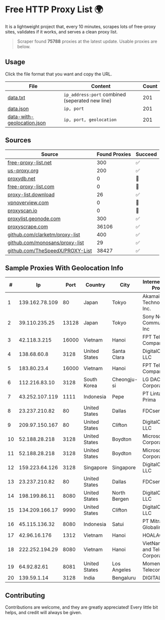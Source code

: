 
# Free HTTP Proxy List 🌍

It is a lightweight project that, every 10 minutes, scrapes lots of free-proxy sites, validates if it works, and serves a clean proxy list.


> Scraper found **75788** proxies at the latest update. Usable proxies are below.

## Usage

Click the file format that you want and copy the URL.


|File|Content|Count|
|----|-------|-----|
|[data.txt](https://raw.githubusercontent.com/themiralay/Proxy-List-World/master/data.txt)|`ip_address:port` combined (seperated new line)|201|
|[data.json](https://raw.githubusercontent.com/themiralay/Proxy-List-World/master/data.json)|`ip, port`|201|
|[data-with-geolocation.json](https://raw.githubusercontent.com/themiralay/Proxy-List-World/master/data-with-geolocation.json)|`ip, port, geolocation`|201|

## Sources

|Source|Found Proxies|Succeed|
|------|-------------|-------|
|[free-proxy-list.net](https://free-proxy-list.net)|300|✅|
|[us-proxy.org](https://www.us-proxy.org)|200|✅|
|[proxydb.net](http://proxydb.net)|0|🚫|
|[free-proxy-list.com](https://free-proxy-list.com/?page=&port=&type%5B%5D=http&type%5B%5D=https&up_time=0&search=Search)|0|🚫|
|[proxy-list.download](https://www.proxy-list.download/HTTP)|26|✅|
|[vpnoverview.com](https://vpnoverview.com/privacy/anonymous-browsing/free-proxy-servers)|0|🚫|
|[proxyscan.io](https://www.proxyscan.io)|0|🚫|
|[proxylist.geonode.com](https://proxylist.geonode.com/api/proxy-list?limit=300&page=1&sort_by=lastChecked&sort_type=desc&protocols=http,https)|300|✅|
|[proxyscrape.com](https://api.proxyscrape.com/v2/?request=displayproxies&protocol=http&timeout=10000&country=all&ssl=all&anonymity=all)|36106|✅|
|[github.com/clarketm/proxy-list](https://raw.githubusercontent.com/clarketm/proxy-list/master/proxy-list-raw.txt)|400|✅|
|[github.com/monosans/proxy-list](https://raw.githubusercontent.com/monosans/proxy-list/main/proxies/http.txt)|29|✅|
|[github.com/TheSpeedX/PROXY-List](https://raw.githubusercontent.com/TheSpeedX/PROXY-List/master/http.txt)|38427|✅|


## Sample Proxies With Geolocation Info

|#|Ip|Port|Country|City|Internet Service Provider|
|-|--|----|-------|----|-------------------------|
|1|139.162.78.109|80|Japan|Tokyo|Akamai Technologies, Inc.|
|2|39.110.235.25|13128|Japan|Tokyo|Sony Network Communications Inc|
|3|42.118.3.215|16000|Vietnam|Hanoi|FPT Telecom Company|
|4|138.68.60.8|3128|United States|Santa Clara|DigitalOcean, LLC|
|5|183.80.23.4|16000|Vietnam|Hanoi|FPT Telecom Company|
|6|112.216.83.10|3128|South Korea|Cheongju-si|LG DACOM Corporation|
|7|43.252.107.119|1111|Indonesia|Pepe|PT Lintas Data Prima|
|8|23.237.210.82|80|United States|Dallas|FDCservers.net|
|9|209.97.150.167|80|United States|Clifton|DigitalOcean, LLC|
|10|52.188.28.218|3128|United States|Boydton|Microsoft Corporation|
|11|52.188.28.218|3128|United States|Boydton|Microsoft Corporation|
|12|159.223.64.126|3128|Singapore|Singapore|DigitalOcean, LLC|
|13|23.237.210.82|80|United States|Dallas|FDCservers.net|
|14|198.199.86.11|8080|United States|North Bergen|DigitalOcean, LLC|
|15|134.209.166.17|9990|United States|Clifton|DigitalOcean, LLC|
|16|45.115.136.32|8080|Indonesia|Satui|PT Mitra Akses Globalindo|
|17|42.96.16.176|1312|Vietnam|Hanoi|HOALAC-VNNIC|
|18|222.252.194.29|8080|Vietnam|Hanoi|VietNam Post and Telecom Corporation|
|19|64.92.82.61|8081|United States|Los Angeles|Momentum Telecom, Inc.|
|20|139.59.1.14|3128|India|Bengaluru|DIGITALOCEAN|



## Contributing

Contributions are welcome, and they are greatly appreciated! Every
little bit helps, and credit will always be given.


